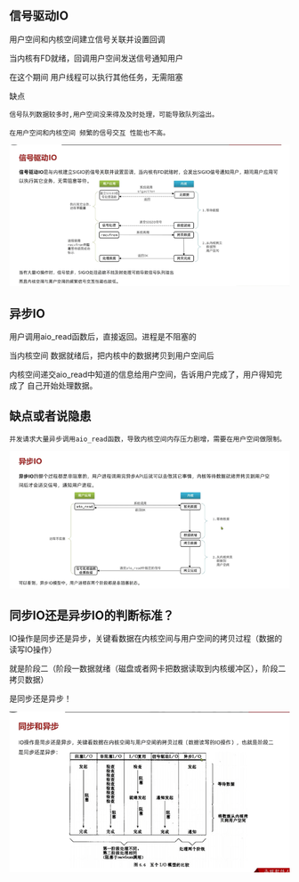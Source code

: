 信号驱动IO
---

用户空间和内核空间建立信号关联并设置回调

当内核有FD就绪，回调用户空间发送信号通知用户

在这个期间 用户线程可以执行其他任务，无需阻塞

缺点

    信号队列数据较多时,用户空间没来得及及时处理，可能导致队列溢出。

    在用户空间和内核空间 频繁的信号交互 性能也不高。

![img_147.png](img_147.png)


异步IO
---

用户调用aio_read函数后，直接返回。进程是不阻塞的

当内核空间 数据就绪后，把内核中的数据拷贝到用户空间后

内核空间递交aio_read中知道的信息给用户空间，告诉用户完成了，用户得知完成了 自己开始处理数据。

缺点或者说隐患
---

    并发请求大量异步调用aio_read函数，导致内核空间内存压力剧增，需要在用户空间做限制。

![img_148.png](img_148.png)


同步IO还是异步IO的判断标准？
---

IO操作是同步还是异步，关键看数据在内核空间与用户空间的拷贝过程（数据的读写IO操作）

就是阶段二（阶段一数据就绪（磁盘或者网卡把数据读取到内核缓冲区），阶段二拷贝数据）

是同步还是异步！

![img_149.png](img_149.png)

 